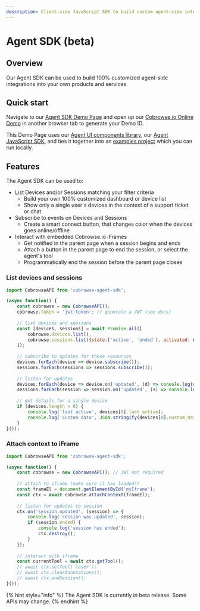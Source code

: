 ```yaml
---
description: Client-side JavaScript SDK to build custom agent-side integrations
---
```


# Agent SDK \(beta\)

## Overview

Our Agent SDK can be used to build 100% customized agent-side integrations into your own products and services. 

## Quick start

Navigate to our [Agent SDK Demo Page](https://cobrowse-agent-sdk-examples.cbrws.io/) and open up our [Cobrowse.io Online Demo](https://cobrowse.io/demo) in another browser tab to generate your Demo ID. 

This Demo Page uses our [Agent UI components library](https://github.com/cobrowseio/cobrowse-agent-ui), our [Agent JavaScript SDK](https://www.npmjs.com/package/cobrowse-agent-sdk), and ties it together into an [examples project](https://github.com/cobrowseio/cobrowse-agent-sdk-examples) which you can run locally. 

## Features

The Agent SDK can be used to:

* List Devices and/or Sessions matching your filter criteria
  * Build your own 100% customized dashboard or device list
  * Show only a single user's devices in the context of a support ticket or chat
* Subscribe to events on Devices and Sessions
  * Create a smart connect button, that changes color when the devices goes online/offline
* Interact with embedded Cobrowse.io iFrames
  * Get notified in the parent page when a session begins and ends
  * Attach a button in the parent page to end the session, or select the agent's tool
  * Programmatically end the session before the parent page closes

### List devices and sessions

```javascript
import CobrowseAPI from 'cobrowse-agent-sdk';

(async function() {
    const cobrowse = new CobrowseAPI();
    cobrowse.token = 'jwt token'; // generate a JWT (see docs)
    
    // list devices and sessions
    const [devices, sessions] = await Promise.all([
        cobrowse.devices.list(),
        cobrowse.sessions.list({state:['active', 'ended'], activated: new Date(0)})
    ]);
    
    // subscribe to updates for these resources
    devices.forEach(device => device.subscribe());
    sessions.forEach(sessions => sessions.subscribe());
    
    // listen for updates
    devices.forEach(device => device.on('updated', (d) => console.log(d)));
    sessions.forEach(session => session.on('updated', (s) => console.log(s)));
    
    // get details for a single device
    if (devices.length > 0) {
        console.log('last active', devices[0].last_active);
        console.log('custom data', JSON.stringify(devices[0].custom_data));
    }
}());
```

### Attach context to iFrame

```javascript
import CobrowseAPI from 'cobrowse-agent-sdk';

(async function() {
    const cobrowse = new CobrowseAPI(); // JWT not required
    
    // attach to iframe (make sure it has loaded!)
    const frameEl = document.getElementById('myIframe');
    const ctx = await cobrowse.attachContext(frameEl);
    
    // listen for updates to session
    ctx.on('session.updated', (session) => {
        console.log('session was updated', session);
        if (session.ended) {
            console.log('session has ended');
            ctx.destroy();
        }
    });
    
    // interact with iframe
    const currentTool = await ctx.getTool();
    // await ctx.setTool('laser');
    // await ctx.clearAnnotations();
    // await ctx.endSession();
}());
```

{% hint style="info" %}
The Agent SDK is currently in beta release. Some APIs may change.
{% endhint %}








